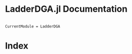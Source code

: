 # LadderDGA.jl Documentation

```@contents
```

```@meta
CurrentModule = LadderDGA
```
# Index

```@index
```
